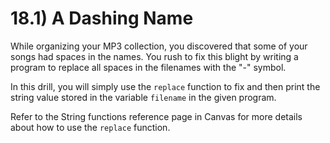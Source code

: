 # 18.1) A Dashing Name

While organizing your MP3 collection, you discovered that some of your songs had
spaces in the names. You rush to fix this blight by writing a program to
replace all spaces in the filenames with the "-" symbol.

In this drill, you will simply use the `replace` function to fix and then print
the string value stored in the variable `filename` in the given program.

Refer to the String functions reference page in Canvas for more details about
how to use the `replace` function.
